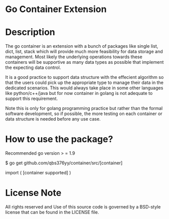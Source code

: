 # Go Container Extension



# Description

The go container is an extension with a bunch of packages
like single list, dict, list, stack which will provide much 
more feasibility for data storage and management. Most likely
the underlying operations towards these containers will be
supportive as many data types as possible that implement the
expecting data control. 


It is a good practice to support data structure with the effecient
algorithm so that the users could pick up the appropriate type
to manage their data in the dedicated scenarios. This would always
take place in some other languages like python/c++/java but for now
container in golang is not adequate to support this requirement.


Note this is only for golang programming practice but rather than
the formal software development, so if possible, the more testing
on each container or data structure is needed before any use case.



# How to use the package?

Recommended go version > = 1.9

$ go get github.com/qbs376yy/container/src/[container]


import (
	[container supported]
)



# License Note

All rights reserved and Use of this source code is governed by
a BSD-style license that can be found in the LICENSE file.
